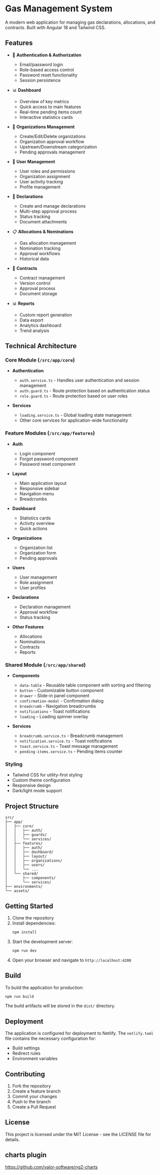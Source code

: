 # Gas Management System

A modern web application for managing gas declarations, allocations, and contracts. Built with Angular 18 and Tailwind CSS.

## Features

- 🔐 **Authentication & Authorization**

  - Email/password login
  - Role-based access control
  - Password reset functionality
  - Session persistence

- 📊 **Dashboard**

  - Overview of key metrics
  - Quick access to main features
  - Real-time pending items count
  - Interactive statistics cards

- 🏢 **Organizations Management**

  - Create/Edit/Delete organizations
  - Organization approval workflow
  - Upstream/Downstream categorization
  - Pending approvals management

- 👥 **User Management**

  - User roles and permissions
  - Organization assignment
  - User activity tracking
  - Profile management

- 📝 **Declarations**

  - Create and manage declarations
  - Multi-step approval process
  - Status tracking
  - Document attachments

- 📋 **Allocations & Nominations**

  - Gas allocation management
  - Nomination tracking
  - Approval workflows
  - Historical data

- 📄 **Contracts**

  - Contract management
  - Version control
  - Approval process
  - Document storage

- 📊 **Reports**
  - Custom report generation
  - Data export
  - Analytics dashboard
  - Trend analysis

## Technical Architecture

### Core Module (`/src/app/core`)

- **Authentication**

  - `auth.service.ts` - Handles user authentication and session management
  - `auth.guard.ts` - Route protection based on authentication status
  - `role.guard.ts` - Route protection based on user roles

- **Services**
  - `loading.service.ts` - Global loading state management
  - Other core services for application-wide functionality

### Feature Modules (`/src/app/features`)

- **Auth**

  - Login component
  - Forgot password component
  - Password reset component

- **Layout**

  - Main application layout
  - Responsive sidebar
  - Navigation menu
  - Breadcrumbs

- **Dashboard**

  - Statistics cards
  - Activity overview
  - Quick actions

- **Organizations**

  - Organization list
  - Organization form
  - Pending approvals

- **Users**

  - User management
  - Role assignment
  - User profiles

- **Declarations**

  - Declaration management
  - Approval workflow
  - Status tracking

- **Other Features**
  - Allocations
  - Nominations
  - Contracts
  - Reports

### Shared Module (`/src/app/shared`)

- **Components**

  - `data-table` - Reusable table component with sorting and filtering
  - `button` - Customizable button component
  - `drawer` - Slide-in panel component
  - `confirmation-modal` - Confirmation dialog
  - `breadcrumb` - Navigation breadcrumbs
  - `notifications` - Toast notifications
  - `loading` - Loading spinner overlay

- **Services**
  - `breadcrumb.service.ts` - Breadcrumb management
  - `notification.service.ts` - Toast notifications
  - `toast.service.ts` - Toast message management
  - `pending-items.service.ts` - Pending items counter

### Styling

- Tailwind CSS for utility-first styling
- Custom theme configuration
- Responsive design
- Dark/light mode support

## Project Structure

```
src/
├── app/
│   ├── core/
│   │   ├── auth/
│   │   ├── guards/
│   │   └── services/
│   ├── features/
│   │   ├── auth/
│   │   ├── dashboard/
│   │   ├── layout/
│   │   ├── organizations/
│   │   ├── users/
│   │   └── ...
│   └── shared/
│       ├── components/
│       └── services/
├── environments/
└── assets/
```

## Getting Started

1. Clone the repository
2. Install dependencies:
   ```bash
   npm install
   ```
3. Start the development server:
   ```bash
   npm run dev
   ```
4. Open your browser and navigate to `http://localhost:4200`

## Build

To build the application for production:

```bash
npm run build
```

The build artifacts will be stored in the `dist/` directory.

## Deployment

The application is configured for deployment to Netlify. The `netlify.toml` file contains the necessary configuration for:

- Build settings
- Redirect rules
- Environment variables

## Contributing

1. Fork the repository
2. Create a feature branch
3. Commit your changes
4. Push to the branch
5. Create a Pull Request

## License

This project is licensed under the MIT License - see the LICENSE file for details.

## charts plugin

https://github.com/valor-software/ng2-charts
